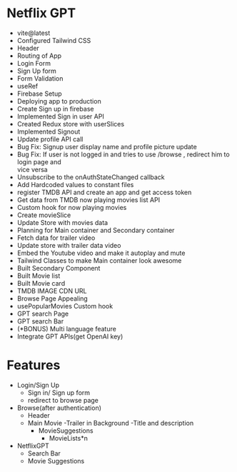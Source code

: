 # Netflix GPT

 - vite@latest
 - Configured Tailwind CSS
 - Header
 - Routing of App
 - Login Form
 - Sign Up form
 - Form Validation
 - useRef
 - Firebase Setup
 - Deploying app to  production
 - Create Sign up in firebase
 - Implemented Sign in user API
 - Created Redux store with userSlices
 - Implemented Signout
 - Update profile API call
 - Bug Fix: Signup user display name and profile picture update
 - Bug Fix: If user is not logged in and tries to use /browse , redirect him to login page and  
   vice versa
 - Unsubscribe to the onAuthStateChanged callback
 - Add Hardcoded values to constant files
 - register TMDB API and create an app and get access token
 - Get data from TMDB now playing movies list API
 - Custom hook for now playing movies
 - Create movieSlice
 - Update Store with movies data
 - Planning for Main container and Secondary    container
 - Fetch data for trailer video
 - Update store with trailer data video
 - Embed the Youtube video and make it autoplay and mute
 - Tailwind Classes to make Main container look awesome
 - Built Secondary Component
 - Built Movie list
 - Built Movie card
 - TMDB IMAGE CDN URL
 - Browse Page Appealing
 - usePopularMovies Custom hook
 - GPT search Page
 - GPT search Bar
 - (*BONUS) Multi language feature
 - Integrate GPT APIs(get OpenAI key)

# Features
 - Login/Sign Up
    - Sign in/ Sign up form
    - redirect to browse page
 - Browse(after authentication)
    - Header
    - Main Movie
      -Trailer in Background
      -Title and description
      - MovieSuggestions
          - MovieLists*n
 - NetflixGPT
    - Search Bar
    - Movie Suggestions